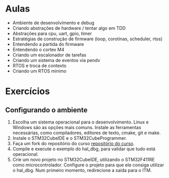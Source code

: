 # Aulas

- Ambiente de desenvolvimento e debug
- Criando abstrações de hardware / tentar algo em TDD
- Abstrações para cpu, uart, gpio, timer
- Estratégias de construção de firmware (loop, corotinas, scheduler, rtos)
- Entendendo a partida do firmware
- Entendendo o cortex M4
- Criando um escalonador de tarefas
- Criando um sistema de eventos via pendv
- RTOS e troca de contexto
- Criando um RTOS mínimo

# Exercícios

## Configurando o ambiente

1. Escolha um sistema operacional para o desenvolvimento. Linux e Windows são as opções mais comuns. Instale as ferramentas necessárias, como compiladores, editores de texto, cmake, git e make.
2. Instale o STM32CubeIDE e o STM32CubeProgrammer.
3. Faça um fork do repositório do curso [repositório do curso](https://github.com/marcelobarrosufu/fwdev/tree/main).
3. Compile e execute o exemplo do hal_dbg, para validar que tudo está operacional.
4. Crie um novo projeto no STM32CubeIDE, utilizando o STM32F411RE como microcontrolador. Configure o projeto para que ele consiga utilizar o hal_dbg. Num primeiro momento, redirecione a saída para o ITM.

